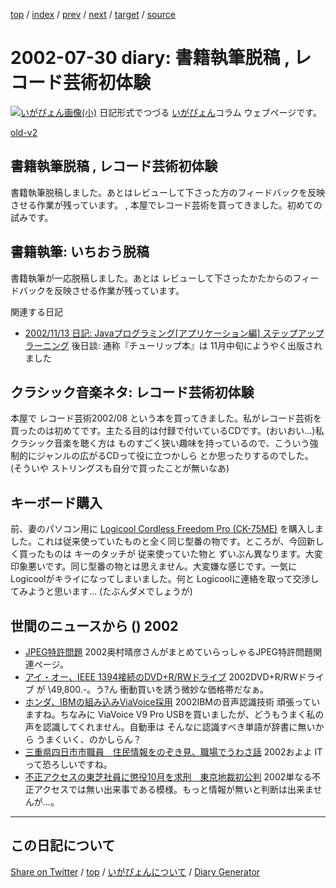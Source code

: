 [top](https://igapyon.github.io/diary/) 
 / [index](https://igapyon.github.io/diary/2002/index.html) 
 / [prev](https://igapyon.github.io/diary/2002/ig020729.html) 
 / [next](https://igapyon.github.io/diary/2002/ig020731.html) 
 / [target](https://igapyon.github.io/diary/2002/ig020730.html) 
 / [source](https://github.com/igapyon/diary/blob/gh-pages/2002/ig020730.html.src.md) 

2002-07-30 diary: 書籍執筆脱稿 , レコード芸術初体験
=====================================================================================================
[![いがぴょん画像(小)](https://igapyon.github.io/diary/images/iga200306s.jpg "いがぴょん")](https://igapyon.github.io/diary/memo/memoigapyon.html) 日記形式でつづる [いがぴょん](https://igapyon.github.io/diary/memo/memoigapyon.html)コラム ウェブページです。

[old-v2](ig020730-orig.html)

## 書籍執筆脱稿 , レコード芸術初体験

書籍執筆脱稿しました。あとはレビューして下さった方のフィードバックを反映させる作業が残っています。 , 本屋でレコード芸術を買ってきました。初めての試みです。


## 書籍執筆: いちおう脱稿

書籍執筆が一応脱稿しました。あとは レビューして下さったかたからのフィードバックを反映させる作業が残っています。

関連する日記

* [2002/11/13 日記: Javaプログラミング[アプリケーション編] ステップアップラーニング](ig021113.html)
  後日談: 通称『チューリップ本』は 11月中旬にようやく出版されました

## クラシック音楽ネタ: レコード芸術初体験

本屋で レコード芸術2002/08 という本を買ってきました。私がレコード芸術を買ったのは初めてです。主たる目的は付録で付いているCDです。(おいおい…)私 クラシック音楽を聴く方は ものすごく狭い趣味を持っているので、こういう強制的にジャンルの広がるCDって役に立つかしら とか思ったりするのでした。
(そういや ストリングスも自分で買ったことが無いなあ)

## キーボード購入

前、妻のパソコン用に [Logicool 
Cordless Freedom Pro (CK-75ME)](http://www.logicool.co.jp/cf/products/productoverview.html/key8.html) を購入しました。これは従来使っていたものと全く同じ型番の物です。ところが、今回新しく買ったものは キーのタッチが 従来使っていた物と ずいぶん異なります。大変印象悪いです。同じ型番の物とは思えません。大変嫌な感じです。一気に
Logicoolがキライになってしまいました。何と Logicoolに連絡を取って交渉してみようと思います…
(たぶんダメでしょうが)

## 世間のニュースから () 2002

* [JPEG特許問題](http://www.matsusaka-u.ac.jp/~okumura/compression/jpegpat.html)  2002奥村晴彦さんがまとめていらっしゃるJPEG特許問題関連ページ。
* [アイ・オー、IEEE 1394接続のDVD+R/RWドライブ](http://www.zdnet.co.jp/news/0207/29/njbt_14.html)  2002DVD+R/RWドライブ が \49,800.-。う?ん 衝動買いを誘う微妙な価格帯だなぁ。
* [ホンダ、IBMの組み込みViaVoice採用](http://www.zdnet.co.jp/news/0207/30/nebt_02.html)  2002IBMの音声認識技術 頑張っていますね。ちなみに ViaVoice V9 Pro USBを買いましたが、どうもうまく私の声を認識してくれません。自動車は そんなに認識すべき単語が辞書に無いから うまくいく、のかしらん？
* [三重県四日市市職員　住民情報をのぞき見、職場でうわさ話](http://www.mainichi.co.jp/digital/network/archive/200207/29/5.html)  2002およよ ITって恐ろしいですね。
* [不正アクセスの東芝社員に懲役10月を求刑　東京地裁初公判](http://www.mainichi.co.jp/digital/network/archive/200207/29/11.html)  2002単なる不正アクセスでは無い出来事である模様。もっと情報が無いと判断は出来ませんが…。

----------------------------------------------------------------------------------------------------

## この日記について

[Share on Twitter](https://twitter.com/intent/tweet?hashtags=igapyon%2Cdiary%2C%E3%81%84%E3%81%8C%E3%81%B4%E3%82%87%E3%82%93&text=%E6%9B%B8%E7%B1%8D%E5%9F%B7%E7%AD%86%E8%84%B1%E7%A8%BF+%2C+%E3%83%AC%E3%82%B3%E3%83%BC%E3%83%89%E8%8A%B8%E8%A1%93%E5%88%9D%E4%BD%93%E9%A8%93&url=https%3A%2F%2Figapyon.github.io%2Fdiary%2F2002%2Fig020730.html) / [top](../index.html/) / [いがぴょんについて](https://igapyon.github.io/diary/memo/memoigapyon.html) / [Diary Generator](https://github.com/igapyon/igapyonv3)
